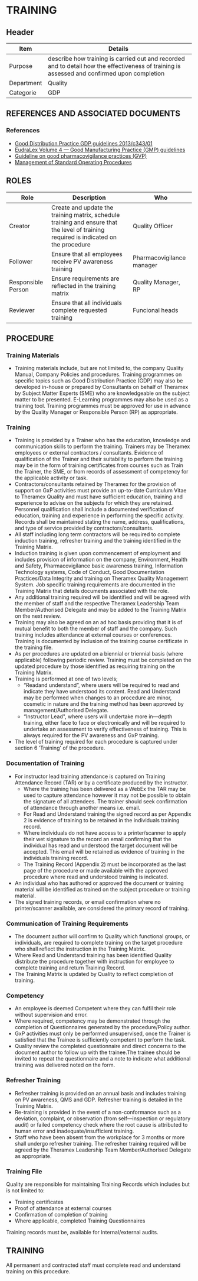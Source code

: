 # TRAINING

## Header


|Item          |Details        | 
|--------------|------------------| 
|Purpose       |describe how training is carried out and recorded and to detail how the effectiveness of training is assessed and confirmed upon completion                                                                                                               
|Department    |Quality                                                                                                                 
|Categorie     |GDP                                                                                                                                      
## REFERENCES AND ASSOCIATED DOCUMENTS

### References

* [Good Distribution Practice GDP guidelines 2013/c343/01][GDP Guidelines]
* [EudraLex Volume 4 — Good Manufacturing Practice (GMP) guidelines][GMP Guidelines]
* [Guideline on good pharmacovigilance practices (GVP)][GVP Guidelines]
* [Management of Standard Operating Procedures][AMXWS]

## ROLES

Role     |   Description    |   Who
------   |   --------       |  ----
Creator  | Create and update the training matrix, schedule training and ensure that the level of training required is indicated on the procedure  | Quality Officer
Follower  |  Ensure that all employees receive PV awareness training | Pharmacovigilance manager
Responsible Person | Ensure requirements are reflected in the training matrix | Quality Manager, RP
Reviewer | Ensure that all individuals complete requested training   | Funcional heads

## PROCEDURE 

### Training Materials
* Training materials include, but are not limited to, the company Quality Manual, Company Policies and procedures. Training programmes on specific topics such as Good Distribution Practice (GDP) may also be developed in-house or prepared by Consultants on behalf of Theramex by Subject Matter Experts (SME) who are knowledgeable on the subject matter to be presented. E-Learning programmes may also be used as a training tool. Training programmes must be approved for use in advance by the Quality Manager or Responsible Person (RP) as appropriate.

### Training
* Training is provided by a Trainer who has the education, knowledge and communication skills to perform the training. Trainers may be Theramex employees or external contractors / consultants. Evidence of qualification of the Trainer and their suitability to perform the training may be in the form of training certificates from courses such as Train the Trainer, the SME, or from records of assessment of competency for the applicable activity or task.
* Contractors/consultants retained by Theramex for the provision of support on GxP activities must provide an up-to-date Curriculum Vitae to Theramex Quality and must have sufficient education, training and experience to advise on the subjects for which they are retained. Personnel qualification shall include a documented verification of education, training and experience in performing the specific activity. Records shall be maintained stating the name, address, qualifications, and type of service provided by contractors/consultants.
* All staff including long term contractors will be required to complete induction training, refresher training and the training identified in the Training Matrix.
* Induction training is given upon commencement of employment and includes provision of information on the company, Environment, Health and Safety, Pharmacovigilance basic awareness training, Information Technology systems, Code of Conduct, Good Documentation Practices/Data Integrity and training on Theramex Quality Management System. Job specific training requirements are documented in the Training Matrix that details documents associated with the role.
* Any additional training required will be identified and will be agreed with the member of staff and the respective Theramex Leadership Team Member/Authorised Delegate and may be added to the Training Matrix on the next review.
* Training may also be agreed on an ad hoc basis providing that it is of mutual benefit to both the member of staff and the company. Such training includes attendance at external courses or conferences. Training is documented by inclusion of the training course certificate in the training file.
* As per procedures are updated on a biennial or triennial basis (where applicable) following periodic review. Training must be completed on the updated procedure by those identified as requiring training on the Training Matrix.
* Training is performed at one of two levels;
  * “Readand understand”, where users will be required to read and indicate they have understood its content. Read and Understand may be performed when changes to an procedure are minor, cosmetic in nature and the training method has been approved by management/Authorised Delegate.
  * “Instructor Lead", where users will undertake more in—depth training, either face to face or electronically and will be required to undertake an assessment to verify effectiveness of training. This is always required for the PV awareness and GxP training.
* The level of training required for each procedure is captured under section 6 ’Training' of the procedure.

### Documentation of Training
* For instructor lead training attendance is captured on Training Attendance Record (TAR) or by a certificate produced by the instructor.
  * Where the training has been delivered as a WebEx the TAR may be used to capture attendance however it may not be possible to obtain the signature of all attendees. The trainer should seek confirmation of attendance through another means i.e. email.
  * For Read and Understand training the signed record as per Appendix 2 is evidence of training to be retained in the individuals training record.
  * Where individuals do not have access to a printer/scanner to apply their wet signature to the record an email confirming that the individual has read and understood the target document will be accepted. This email will be retained as evidence of training in the individuals training record.
  * The Training Record (Appendix 2) must be incorporated as the last page of the procedure or made available with the approved procedure where read and understood training is indicated.
* An individual who has authored or approved the document or training material will be identified as trained on the subject procedure or training material.
* The signed training records, or email confirmation where no printer/scanner available, are considered the primary record of training.

### Communication of Training Requirements
* The document author will confirm to Quality which functional groups, or individuals, are required to complete training on the target procedure who shall reflect the instruction in the Training Matrix.
* Where Read and Understand training has been identified Quality distribute the procedure together with instruction for employee to complete training and return Training Record.
* The Training Matrix is updated by Quality to reflect completion of training.

### Competency
* An employee is deemed Competent where they can fulfil their role without supervision and error.
* Where required, competency may be demonstrated through the completion of Questionnaires generated by the procedure/Policy author. 
* GxP activities must only be performed unsupervised, once the Trainer is satisfied that the Trainee is sufficiently competent to perform the task.
* Quality review the completed questionnaire and direct concerns to the document author to follow up with the trainee.The trainee should be invited to repeat the questionnaire and a note to indicate what additional training was delivered noted on the form.

### Refresher Training
* Refresher training is provided on an annual basis and includes training on PV awareness, QMS and GDP. Refresher training is detailed in the Training Matrix.
* Re-training is provided in the event of a non-conformance such as a deviation, complaint, or observation (from self—inspection or regulatory audit) or failed competency check where the root cause is attributed to human error and inadequate/insufficient training.
* Staff who have been absent from the workplace for 3 months or more shall undergo refresher training. The refresher training required will be agreed by the Theramex Leadership Team Member/Authorlsed Delegate as appropriate.

### Training File
Quality are responsible for maintaining Training Records which includes but is not limited to:
* Training certificates
* Proof of attendance at external courses
* Confirmation of completion of training
* Where applicable, completed Training Questionnaires

Training records must be, available for lnternal/external audits.

## TRAINING 
All permanent and contracted staff must complete read and understand training on this procedure.

[GMP Guidelines]: https://ec.europa.eu/health/documents/eudralex/vol-4_en]
[GDP Guidelines]: https://eur-lex.europa.eu/LexUriServ/LexUriServ.do?uri=OJ:C:2013:343:0001:0014:EN:PDF
[GVP Guidelines]: https://www.ema.europa.eu/en/documents/regulatory-procedural-guideline/guideline-good-pharmacovigilance-practices-gvp-module-vi-collection-management-submission-reports_en.pdf
[Directive 2010/84/EU]: https://ec.europa.eu/health/sites/health/files/files/eudralex/vol-1/dir_2010_84/dir_2010_84_en.pdf
[Regulation EU No 1235/2010]: https://eur-lex.europa.eu/legal-content/EN/TXT/?uri=CELEX:32010R1235
[AMXWS]: /procedures/Procedure_GDP_AMXWS_Management_of_Standard_Operating_Procedures.md
[XIDEX]: /procedures/Procedure_GDP_XIDEX_Responsible_Person.md
[BWRPX]: /procedures/Procedure_GDP_BWRPX_Documentation_Control.md
[XCEUG]: /procedures/Procedure_GDP_XCEUG_Deviations.md
[UYNEF]: /procedures/Procedure_GDP_UYNEF_Change_Control.md
[OZCFN]: /procedures/Procedure_GDP_OZCFN_Management_Review_And_Monitoring.md
[LBHIY]: /procedures/Procedure_GDP_LBHIY_Quality_Risk_Management.md
[ZWJPR]: /procedures/Procedure_GDP_ZWJPR_Training.md
[VQICE]: /procedures/Procedure_GDP_VQICE_Receipt_Of_Medicinal_Products.md
[AGTXC]: /procedures/Procedure_GDP_AGTXC_Establishing_The_Authority_Of_Suppliers_To_Supply_Medicinal_Products.md
[ZIWKI]: /procedures/Procedure_GDP_ZIWKI_Customer_Complaints.md
[VOZWP]: /procedures/Procedure_GDP_VOZWP_Recall_Procedure.md
[HBQIN]: /procedures/Procedure_GDP_HBQIN_Outsourced_Activities.md
[GMQHI]: /procedures/Procedure_GDP_GMQHI_Self_Inspections.md
[VTOMR]: /procedures/Procedure_GDP_VTOMR_Falsified_Medicinal_Products.md
[BMAXZ]: /procedures/Procedure_GDP_BMAXZ_Medicinal_Product_Returns.md
[YUISV]: /procedures/Procedure_GDP_YUISV_CAPA.md
[QEAIC]: /procedures/Document_QEAIC_Glossary.md
[GGNHM]: /procedures/Procedure_GDP_GGNHM_Reporting_of_Adverse_Events.md
[AGDXV]: /procedures/Procedure_GDP_AGDXV_Serialisation.md
